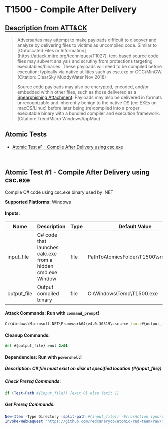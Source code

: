 # T1500 - Compile After Delivery
## [Description from ATT&CK](https://attack.mitre.org/wiki/Technique/T1500)
<blockquote>Adversaries may attempt to make payloads difficult to discover and analyze by delivering files to victims as uncompiled code. Similar to [Obfuscated Files or Information](https://attack.mitre.org/techniques/T1027), text-based source code files may subvert analysis and scrutiny from protections targeting executables/binaries. These payloads will need to be compiled before execution; typically via native utilities such as csc.exe or GCC/MinGW.(Citation: ClearSky MuddyWater Nov 2018)

Source code payloads may also be encrypted, encoded, and/or embedded within other files, such as those delivered as a [Spearphishing Attachment](https://attack.mitre.org/techniques/T1193). Payloads may also be delivered in formats unrecognizable and inherently benign to the native OS (ex: EXEs on macOS/Linux) before later being (re)compiled into a proper executable binary with a bundled compiler and execution framework.(Citation: TrendMicro WindowsAppMac)
</blockquote>

## Atomic Tests

- [Atomic Test #1 - Compile After Delivery using csc.exe](#atomic-test-1---compile-after-delivery-using-cscexe)


<br/>

## Atomic Test #1 - Compile After Delivery using csc.exe
Compile C# code using csc.exe binary used by .NET 

**Supported Platforms:** Windows


#### Inputs:
| Name | Description | Type | Default Value | 
|------|-------------|------|---------------|
| input_file | C# code that launches calc.exe from a hidden cmd.exe Window | file | PathToAtomicsFolder\T1500\src\calc.cs|
| output_file | Output compiled binary | file | C:\Windows\Temp\T1500.exe|


#### Attack Commands: Run with `command_prompt`! 


```cmd
C:\Windows\Microsoft.NET\Framework64\v4.0.30319\csc.exe /out:#{output_file} #{input_file}
```

#### Cleanup Commands:
```cmd
del #{output_file} >nul 2>&1
```



#### Dependencies:  Run with `powershell`!
##### Description: C# file must exist on disk at specified location (#{input_file})
##### Check Prereq Commands:
```powershell
if (Test-Path #{input_file}) {exit 0} else {exit 1} 
```
##### Get Prereq Commands:
```powershell
New-Item -Type Directory (split-path #{input_file}) -ErrorAction ignore | Out-Null
Invoke-WebRequest "https://github.com/redcanaryco/atomic-red-team/raw/master/atomics/T1500/src/calc.cs" -OutFile "#{input_file}"
```




<br/>
